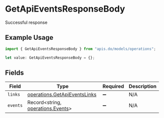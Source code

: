 # GetApiEventsResponseBody

Successful response

## Example Usage

```typescript
import { GetApiEventsResponseBody } from "apis.do/models/operations";

let value: GetApiEventsResponseBody = {};
```

## Fields

| Field                                                                        | Type                                                                         | Required                                                                     | Description                                                                  |
| ---------------------------------------------------------------------------- | ---------------------------------------------------------------------------- | ---------------------------------------------------------------------------- | ---------------------------------------------------------------------------- |
| `links`                                                                      | [operations.GetApiEventsLinks](../../models/operations/getapieventslinks.md) | :heavy_minus_sign:                                                           | N/A                                                                          |
| `events`                                                                     | Record<string, [operations.Events](../../models/operations/events.md)>       | :heavy_minus_sign:                                                           | N/A                                                                          |
